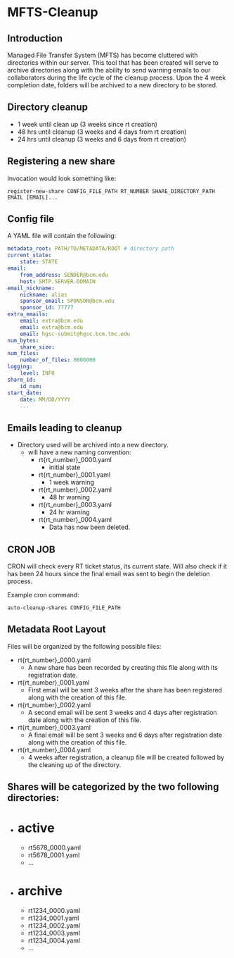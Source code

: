 # MFTS-Cleanup

## Introduction

Managed File Transfer System (MFTS) has become cluttered with directories within our server.
This tool that has been created will serve to archive directories along with the ability to send warning emails to our collaborators during the life cycle of the cleanup process. Upon the 4 week completion date, folders will be archived to a new directory to be stored.


## Directory cleanup
- 1 week until clean up (3 weeks since rt creation)
- 48 hrs until cleanup (3 weeks and 4 days from rt creation)
- 24 hrs until cleanup (3 weeks and 6 days from rt creation)


## Registering a new share

Invocation would look something like:

`register-new-share CONFIG_FILE_PATH RT_NUMBER SHARE_DIRECTORY_PATH EMAIL [EMAIL]...`


## Config file

A YAML file will contain the following:

```yaml
metadata_root: PATH/TO/METADATA/ROOT # directory path
current_state:
    state: STATE
email:
    from_address: SENDER@bcm.edu
    host: SMTP.SERVER.DOMAIN
email_nickname:
    nickname: alias
    sponsor_email: SPONSOR@bcm.edu
    sponsor_id: 77777
extra_emails:
    email: extra@bcm.edu
    email: extra@bcm.edu
    email: hgsc-submit@hgsc.bcm.tmc.edu
num_bytes:
    share_size:
num_files:
    number_of_files: 0000000
logging:
    level: INFO
share_id:
    id_num:
start_date:
    date: MM/DD/YYYY
    ...
```

## Emails leading to cleanup

- Directory used will be archived into a new directory.
  - will have a new naming convention:
    - rt{rt_number}_0000.yaml
        -  initial state
    - rt{rt_number}_0001.yaml
        -  1 week warning
    - rt{rt_number}_0002.yaml
        -  48 hr warning
    - rt{rt_number}_0003.yaml
        -  24 hr warning
    - rt{rt_number}_0004.yaml
        -  Data has now been deleted.


## CRON JOB
CRON will check every RT ticket status, its current state. Will also check if it has been 24 hours since the final email was sent to begin the deletion process.

Example cron command:

`auto-cleanup-shares CONFIG_FILE_PATH`

## Metadata Root Layout

Files will be organized by the following possible files:

- rt{rt_number}_0000.yaml
    - A new share has been recorded by creating this file along with its registration date.
- rt{rt_number}_0001.yaml
    - First email will be sent 3 weeks after the share has been registered along with the creation of this file.
- rt{rt_number}_0002.yaml
    - A second email will be sent 3 weeks and 4 days after registration date along with the creation of this file.
- rt{rt_number}_0003.yaml
    - A final email will be sent 3 weeks and 6 days after registration date along with the creation of this file.
- rt{rt_number}_0004.yaml
    - 4 weeks after registration, a cleanup file will be created followed by the cleaning up of the directory.


## Shares will be categorized by the two following directories:

- # active
    - rt5678_0000.yaml
    - rt5678_0001.yaml
    - ...
- # archive
    - rt1234_0000.yaml
    - rt1234_0001.yaml
    - rt1234_0002.yaml
    - rt1234_0003.yaml
    - rt1234_0004.yaml
    - ...
